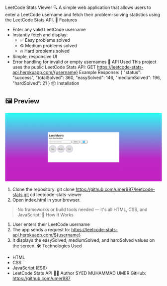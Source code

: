 LeetCode Stats Viewer 🔍
A simple web application that allows users to enter a LeetCode username and fetch their problem-solving statistics using the LeetCode Stats API.
🚀 Features
- Enter any valid LeetCode username
- Instantly fetch and display:
  - ✅ Easy problems solved
  - ⚙️ Medium problems solved
  - 🔥 Hard problems solved
- Simple, responsive UI
- Error handling for invalid or empty usernames
📡 API Used
This project uses the public LeetCode Stats API:
GET https://leetcode-stats-api.herokuapp.com/{username}
Example Response:
{
  "status": "success",
  "totalSolved": 360,
  "easySolved": 146,
  "mediumSolved": 196,
  "hardSolved": 21
}
📦 Installation
## 🖼️ Preview

![App Screenshot](screenshot.png)
1. Clone the repository:
   git clone https://github.com/umer987/leetcode-stats.git
   cd leetcode-stats-viewer
2. Open index.html in your browser.
> No frameworks or build tools needed — it's all HTML, CSS, and JavaScript!
🧠 How It Works
1. User enters their LeetCode username
2. The app sends a request to:
   https://leetcode-stats-api.herokuapp.com/${username}
3. It displays the easySolved, mediumSolved, and hardSolved values on the screen.
🛠️ Technologies Used
- HTML
- CSS
- JavaScript (ES6)
- LeetCode Stats API
🙋‍♂️ Author
SYED MUHAMMAD UMER
GitHub: https://github.com/umer987

